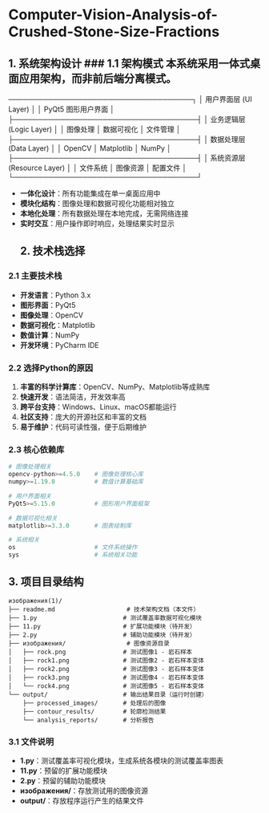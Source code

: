 # Computer-Vision-Analysis-of-Crushed-Stone-Size-Fractions
## 1. 系统架构设计  ### 1.1 架构模式 本系统采用**一体式桌面应用架构**，而非前后端分离模式。
─────────────────────────────────────┐
│           用户界面层 (UI Layer)        │
│        PyQt5 图形用户界面             │
├─────────────────────────────────────┤
│         业务逻辑层 (Logic Layer)       │
│    图像处理 │ 数据可视化 │ 文件管理      │
├─────────────────────────────────────┤
│         数据处理层 (Data Layer)        │
│    OpenCV │ Matplotlib │ NumPy       │
├─────────────────────────────────────┤
│         系统资源层 (Resource Layer)    │
│      文件系统 │ 图像资源 │ 配置文件       │
└─────────────────────────────────────┘
- **一体化设计**：所有功能集成在单一桌面应用中
- **模块化结构**：图像处理和数据可视化功能相对独立
- **本地化处理**：所有数据处理在本地完成，无需网络连接
- **实时交互**：用户操作即时响应，处理结果实时显示
  ## 2. 技术栈选择

### 2.1 主要技术栈
- **开发语言**：Python 3.x
- **图形界面**：PyQt5
- **图像处理**：OpenCV
- **数据可视化**：Matplotlib
- **数值计算**：NumPy
- **开发环境**：PyCharm IDE

### 2.2 选择Python的原因
1. **丰富的科学计算库**：OpenCV、NumPy、Matplotlib等成熟库
2. **快速开发**：语法简洁，开发效率高
3. **跨平台支持**：Windows、Linux、macOS都能运行
4. **社区支持**：庞大的开源社区和丰富的文档
5. **易于维护**：代码可读性强，便于后期维护

### 2.3 核心依赖库
```python
# 图像处理相关
opencv-python>=4.5.0    # 图像处理核心库
numpy>=1.19.0           # 数值计算基础库

# 用户界面相关
PyQt5>=5.15.0           # 图形用户界面框架

# 数据可视化相关
matplotlib>=3.3.0       # 图表绘制库

# 系统相关
os                      # 文件系统操作
sys                     # 系统相关功能
```

## 3. 项目目录结构

```
изображения(1)/
├── readme.md                    # 技术架构文档（本文件）
├── 1.py                        # 测试覆盖率数据可视化模块
├── 11.py                       # 扩展功能模块（待开发）
├── 2.py                        # 辅助功能模块（待开发）
├── изображения/                 # 图像资源目录
│   ├── rock.png                # 测试图像1 - 岩石样本
│   ├── rock1.png               # 测试图像2 - 岩石样本变体
│   ├── rock2.png               # 测试图像3 - 岩石样本变体
│   ├── rock3.png               # 测试图像4 - 岩石样本变体
│   └── rock4.png               # 测试图像5 - 岩石样本变体
└── output/                     # 输出结果目录（运行时创建）
    ├── processed_images/       # 处理后的图像
    ├── contour_results/        # 轮廓检测结果
    └── analysis_reports/       # 分析报告
```

### 3.1 文件说明
- **1.py**：测试覆盖率可视化模块，生成系统各模块的测试覆盖率图表
- **11.py**：预留的扩展功能模块
- **2.py**：预留的辅助功能模块
- **изображения/**：存放测试用的图像资源
- **output/**：存放程序运行产生的结果文件
